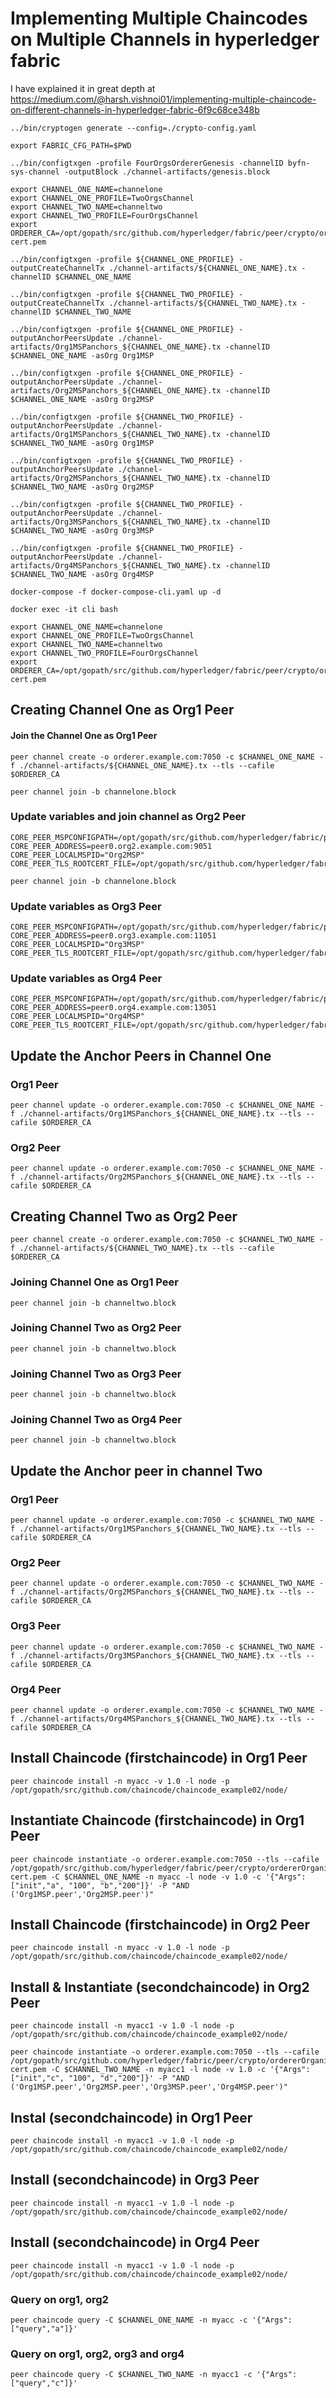 
# Implementing Multiple Chaincodes on Multiple Channels in hyperledger fabric 

I have explained it in great depth at https://medium.com/@harsh.vishnoi01/implementing-multiple-chaincode-on-different-channels-in-hyperledger-fabric-6f9c68ce348b

```
../bin/cryptogen generate --config=./crypto-config.yaml
 ```
 ```
export FABRIC_CFG_PATH=$PWD
 ```
 ```
../bin/configtxgen -profile FourOrgsOrdererGenesis -channelID byfn-sys-channel -outputBlock ./channel-artifacts/genesis.block
 ```
 ```
export CHANNEL_ONE_NAME=channelone
export CHANNEL_ONE_PROFILE=TwoOrgsChannel
export CHANNEL_TWO_NAME=channeltwo
export CHANNEL_TWO_PROFILE=FourOrgsChannel
export ORDERER_CA=/opt/gopath/src/github.com/hyperledger/fabric/peer/crypto/ordererOrganizations/example.com/orderers/orderer.example.com/msp/tlscacerts/tlsca.example.com-cert.pem
 ```
 ```
../bin/configtxgen -profile ${CHANNEL_ONE_PROFILE} -outputCreateChannelTx ./channel-artifacts/${CHANNEL_ONE_NAME}.tx -channelID $CHANNEL_ONE_NAME
```
```
../bin/configtxgen -profile ${CHANNEL_TWO_PROFILE} -outputCreateChannelTx ./channel-artifacts/${CHANNEL_TWO_NAME}.tx -channelID $CHANNEL_TWO_NAME
```
```
../bin/configtxgen -profile ${CHANNEL_ONE_PROFILE} -outputAnchorPeersUpdate ./channel-artifacts/Org1MSPanchors_${CHANNEL_ONE_NAME}.tx -channelID $CHANNEL_ONE_NAME -asOrg Org1MSP
 ```
 ```
../bin/configtxgen -profile ${CHANNEL_ONE_PROFILE} -outputAnchorPeersUpdate ./channel-artifacts/Org2MSPanchors_${CHANNEL_ONE_NAME}.tx -channelID $CHANNEL_ONE_NAME -asOrg Org2MSP
 ```
 ```
../bin/configtxgen -profile ${CHANNEL_TWO_PROFILE} -outputAnchorPeersUpdate ./channel-artifacts/Org1MSPanchors_${CHANNEL_TWO_NAME}.tx -channelID $CHANNEL_TWO_NAME -asOrg Org1MSP
 ```
 ```
../bin/configtxgen -profile ${CHANNEL_TWO_PROFILE} -outputAnchorPeersUpdate ./channel-artifacts/Org2MSPanchors_${CHANNEL_TWO_NAME}.tx -channelID $CHANNEL_TWO_NAME -asOrg Org2MSP
```
```
../bin/configtxgen -profile ${CHANNEL_TWO_PROFILE} -outputAnchorPeersUpdate ./channel-artifacts/Org3MSPanchors_${CHANNEL_TWO_NAME}.tx -channelID $CHANNEL_TWO_NAME -asOrg Org3MSP
 ```
 ```
../bin/configtxgen -profile ${CHANNEL_TWO_PROFILE} -outputAnchorPeersUpdate ./channel-artifacts/Org4MSPanchors_${CHANNEL_TWO_NAME}.tx -channelID $CHANNEL_TWO_NAME -asOrg Org4MSP
 ```
 ```
docker-compose -f docker-compose-cli.yaml up -d
```
```
docker exec -it cli bash
```
```
export CHANNEL_ONE_NAME=channelone
export CHANNEL_ONE_PROFILE=TwoOrgsChannel
export CHANNEL_TWO_NAME=channeltwo
export CHANNEL_TWO_PROFILE=FourOrgsChannel
export 
ORDERER_CA=/opt/gopath/src/github.com/hyperledger/fabric/peer/crypto/ordererOrganizations/example.com/orderers/orderer.example.com/msp/tlscacerts/tlsca.example.com-cert.pem
```

## Creating Channel One as Org1 Peer   
#### Join the Channel One as Org1 Peer
```
peer channel create -o orderer.example.com:7050 -c $CHANNEL_ONE_NAME -f ./channel-artifacts/${CHANNEL_ONE_NAME}.tx --tls --cafile $ORDERER_CA
```
```
peer channel join -b channelone.block
```

### Update variables and join channel as Org2 Peer
```
CORE_PEER_MSPCONFIGPATH=/opt/gopath/src/github.com/hyperledger/fabric/peer/crypto/peerOrganizations/org2.example.com/users/Admin@org2.example.com/msp
CORE_PEER_ADDRESS=peer0.org2.example.com:9051
CORE_PEER_LOCALMSPID="Org2MSP"
CORE_PEER_TLS_ROOTCERT_FILE=/opt/gopath/src/github.com/hyperledger/fabric/peer/crypto/peerOrganizations/org2.example.com/peers/peer0.org2.example.com/tls/ca.crt
```
```
peer channel join -b channelone.block
```
### Update variables as Org3 Peer
```
CORE_PEER_MSPCONFIGPATH=/opt/gopath/src/github.com/hyperledger/fabric/peer/crypto/peerOrganizations/org3.example.com/users/Admin@org3.example.com/msp
CORE_PEER_ADDRESS=peer0.org3.example.com:11051
CORE_PEER_LOCALMSPID="Org3MSP"
CORE_PEER_TLS_ROOTCERT_FILE=/opt/gopath/src/github.com/hyperledger/fabric/peer/crypto/peerOrganizations/org3.example.com/peers/peer0.org3.example.com/tls/ca.crt
```

### Update variables as Org4 Peer
```
CORE_PEER_MSPCONFIGPATH=/opt/gopath/src/github.com/hyperledger/fabric/peer/crypto/peerOrganizations/org4.example.com/users/Admin@org4.example.com/msp
CORE_PEER_ADDRESS=peer0.org4.example.com:13051
CORE_PEER_LOCALMSPID="Org4MSP"
CORE_PEER_TLS_ROOTCERT_FILE=/opt/gopath/src/github.com/hyperledger/fabric/peer/crypto/peerOrganizations/org4.example.com/peers/peer0.org4.example.com/tls/ca.crt
```


## Update the Anchor Peers in Channel One

### Org1 Peer
```
peer channel update -o orderer.example.com:7050 -c $CHANNEL_ONE_NAME -f ./channel-artifacts/Org1MSPanchors_${CHANNEL_ONE_NAME}.tx --tls --cafile $ORDERER_CA
```

### Org2 Peer
```
peer channel update -o orderer.example.com:7050 -c $CHANNEL_ONE_NAME -f ./channel-artifacts/Org2MSPanchors_${CHANNEL_ONE_NAME}.tx --tls --cafile $ORDERER_CA
```

## Creating Channel Two as Org2 Peer
```
peer channel create -o orderer.example.com:7050 -c $CHANNEL_TWO_NAME -f ./channel-artifacts/${CHANNEL_TWO_NAME}.tx --tls --cafile $ORDERER_CA
```
### Joining Channel One as Org1 Peer
```peer channel join -b channeltwo.block```

### Joining Channel Two as Org2 Peer
```peer channel join -b channeltwo.block```

### Joining Channel Two as Org3 Peer
```peer channel join -b channeltwo.block```

### Joining Channel Two as Org4 Peer
```peer channel join -b channeltwo.block```

## Update the Anchor peer in channel Two

### Org1 Peer
```
peer channel update -o orderer.example.com:7050 -c $CHANNEL_TWO_NAME -f ./channel-artifacts/Org1MSPanchors_${CHANNEL_TWO_NAME}.tx --tls --cafile $ORDERER_CA
```

### Org2 Peer
```
peer channel update -o orderer.example.com:7050 -c $CHANNEL_TWO_NAME -f ./channel-artifacts/Org2MSPanchors_${CHANNEL_TWO_NAME}.tx --tls --cafile $ORDERER_CA
```

### Org3 Peer
```
peer channel update -o orderer.example.com:7050 -c $CHANNEL_TWO_NAME -f ./channel-artifacts/Org3MSPanchors_${CHANNEL_TWO_NAME}.tx --tls --cafile $ORDERER_CA
```

### Org4 Peer
```
peer channel update -o orderer.example.com:7050 -c $CHANNEL_TWO_NAME -f ./channel-artifacts/Org4MSPanchors_${CHANNEL_TWO_NAME}.tx --tls --cafile $ORDERER_CA
```

## Install Chaincode (firstchaincode) in Org1 Peer
```
peer chaincode install -n myacc -v 1.0 -l node -p /opt/gopath/src/github.com/chaincode/chaincode_example02/node/
```

## Instantiate Chaincode (firstchaincode) in Org1 Peer
```
peer chaincode instantiate -o orderer.example.com:7050 --tls --cafile /opt/gopath/src/github.com/hyperledger/fabric/peer/crypto/ordererOrganizations/example.com/orderers/orderer.example.com/msp/tlscacerts/tlsca.example.com-cert.pem -C $CHANNEL_ONE_NAME -n myacc -l node -v 1.0 -c '{"Args":["init","a", "100", "b","200"]}' -P "AND ('Org1MSP.peer','Org2MSP.peer')"
```

## Install Chaincode (firstchaincode) in Org2 Peer
```
peer chaincode install -n myacc -v 1.0 -l node -p /opt/gopath/src/github.com/chaincode/chaincode_example02/node/
```

## Install & Instantiate (secondchaincode) in Org2 Peer
```
peer chaincode install -n myacc1 -v 1.0 -l node -p /opt/gopath/src/github.com/chaincode/chaincode_example02/node/
```
```
peer chaincode instantiate -o orderer.example.com:7050 --tls --cafile /opt/gopath/src/github.com/hyperledger/fabric/peer/crypto/ordererOrganizations/example.com/orderers/orderer.example.com/msp/tlscacerts/tlsca.example.com-cert.pem -C $CHANNEL_TWO_NAME -n myacc1 -l node -v 1.0 -c '{"Args":["init","c", "100", "d","200"]}' -P "AND ('Org1MSP.peer','Org2MSP.peer','Org3MSP.peer','Org4MSP.peer')"
```
## Instal (secondchaincode) in Org1 Peer
```
peer chaincode install -n myacc1 -v 1.0 -l node -p /opt/gopath/src/github.com/chaincode/chaincode_example02/node/
```
## Install (secondchaincode) in Org3 Peer
```
peer chaincode install -n myacc1 -v 1.0 -l node -p /opt/gopath/src/github.com/chaincode/chaincode_example02/node/
```

## Install (secondchaincode) in Org4 Peer
```
peer chaincode install -n myacc1 -v 1.0 -l node -p /opt/gopath/src/github.com/chaincode/chaincode_example02/node/	
```
### Query on org1, org2
```
peer chaincode query -C $CHANNEL_ONE_NAME -n myacc -c '{"Args":["query","a"]}'
```
### Query on org1, org2, org3 and org4
```
peer chaincode query -C $CHANNEL_TWO_NAME -n myacc1 -c '{"Args":["query","c"]}'
```


